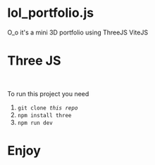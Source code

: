 # lol_portfolio.js
O_o it's a mini 3D portfolio using ThreeJS ViteJS
<h1>Three JS</h1>

<br>

To run this project you need

1) <code>git clone _this repo_ </code>
2) <code>npm install three</code>
3) <code>npm run dev</code>

<h1>Enjoy</h1>
